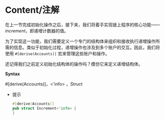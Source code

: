 # Content/注解

在上一节完成初始化操作之后，接下来，我们将着手实现链上程序的核心功能——*increment*，即递增计数器的值。

为了实现这一功能，我们需要定义一个专门的结构体来组织和接收执行递增操作所需的信息。类似于初始化过程，递增操作也涉及到多个账户的交互。因此，我们将使用 `#[derive(Accounts)]` 宏来管理这些账户和操作。

还记得我们之前定义初始化结构体的操作吗？模仿它来定义递增结构体。

**Syntax**

#[derive(Accounts)]，<'info> ，Struct

- 提示
    
    ```rust
    #[derive(Accounts)]
    pub struct Increment<'info> {
    }
    ```